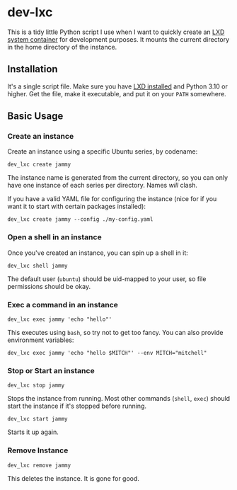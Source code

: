 # dev-lxc

This is a tidy little Python script I use when I want to quickly create an [LXD system container][1] for development purposes. It mounts the current directory in the home directory of the instance.

## Installation

It's a single script file. Make sure you have [LXD installed][2] and Python 3.10 or higher. Get the file, make it executable, and put it on your `PATH` somewhere.

## Basic Usage

### Create an instance

Create an instance using a specific Ubuntu series, by codename:

    dev_lxc create jammy

The instance name is generated from the current directory, so you can only have one instance of each series per directory. Names _will_ clash.

If you have a valid YAML file for configuring the instance (nice for if you want it to start with certain packages installed):

    dev_lxc create jammy --config ./my-config.yaml

### Open a shell in an instance

Once you've created an instance, you can spin up a shell in it:

    dev_lxc shell jammy

The default user (`ubuntu`) should be uid-mapped to your user, so file permissions should be okay.

### Exec a command in an instance

    dev_lxc exec jammy 'echo "hello"'

This executes using `bash`, so try not to get too fancy. You can also provide environment variables:

    dev_lxc exec jammy 'echo "hello $MITCH"' --env MITCH="mitchell"

### Stop or Start an instance

    dev_lxc stop jammy

Stops the instance from running. Most other commands (`shell`, `exec`) should start the instance if it's stopped before running.

    dev_lxc start jammy

Starts it up again.

### Remove Instance

    dev_lxc remove jammy

This deletes the instance. It is gone for good.

   [1]: https://canonical.com/lxd
   [2]: https://canonical.com/lxd/install

